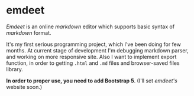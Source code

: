 # emdeet

*Emdeet* is an online *markdown* editor which supports basic syntax of *markdown* format.

It's my first serious programming project, which I've been doing for few months. At current stage of development I'm debugging markdown parser, and working on more responsive site. Also I want to implement export function, in order to getting `.html` and `.md` files and browser-saved files library.

**In order to proper use, you need to add Bootstrap 5**. (I'll set *emdeet's* website soon.)
